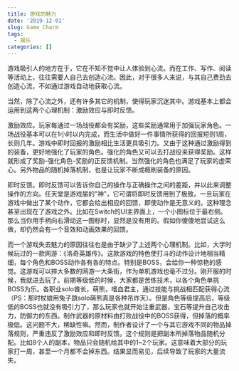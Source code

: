 ```yaml
---
title: 游戏的魅力
date: '2019-12-01'
slug: Game_Charm
tags:
  - 娱乐
categories: []
---
```


游戏吸引人的地方在于，它在不知不觉中让人体验到心流。而在工作、写作、阅读等活动上，往往需要人自己去创造心流。因此，对于很多人来说，与其自己费劲去创造心流，不如通过游戏自动地获取心流。

当然，除了心流之外，还有许多其它的机制，使得玩家沉迷其中。游戏基本上都会运用到这两个心理机制：激励效应与即时反馈。

激励效应。玩家每通过一场战役都会有奖励，这些奖励通常用于加强玩家角色。一场战役基本可以在1小时以内完成，而生活中做好一件事情所获得的回报短则1周，长则几年。游戏中即时回报的激励相比生活更具吸引力。又由于这种通过激励得到的装备，更好地强化了玩家的角色。强化的角色又可以去打战役来获得奖励。这样就形成了奖励-强化角色-奖励的正反馈机制。当然强化的角色也满足了玩家的虚荣心。另外物品的随机掉落机制，也是让玩家不断成瘾刷装备的原因。

即时反馈。即时反馈可以告诉你自己的操作与正确操作之间的差距，并以此来调整操作的方向。任天堂是游戏届的"神"，它可谓将即时反馈用到了极致。一旦玩家在游戏中做出了某个动作，它都会给出相应的回馈，即使动作是无意义的。这种理念甚至出现在了游戏之外。比如在Switch的UI主界面上，一个小图标位于最右侧。那么当你用手柄向右滑动这一图标时，显然是没有用的。假如你傻傻地尝试这么做，却仍然会有一个音效和动画效果的回馈。

而一个游戏失去魅力的原因往往也是由于缺少了上述两个心理机制。比如，大学时候玩过的一款网游：《洛奇英雄传》。这款游戏的特色使打斗的动作设计地相当精细，每个角色和BOSS动作各有各的特点。特别是BOSS，会给你一种惊艳的感觉。这游戏可以摔大多数的网游一大条街，作为单机游戏也毫不过分。刚开服的时候，我就进去玩了。前期等级低的时候，大家都是苦练技术，以各个角色单挑BOSS为乐。各职业solo酋长，萌熊，嗜血君主，通过技能与挑战相匹配获得心流（PS：那时杖娘用兔子跳solo萌熊真是各种吊炸天）。但是角色等级提高后，等级低的BOSS也就没有吸引力了，那么玩家也就开始注重武器，宝石等提升自己攻击力，防御力的东西。制作武器的原材料由打败战役中的BOSS获得，但掉落的概率极低。这问题不大，稀缺性嘛。然而，制作者设计了一个与其它游戏不同的物品掉落规则，严重违反了激励效应和即时反馈。这个规则是把副本所掉落物品随机分配。比如8个人的副本，物品只会随机给其中的1~2个玩家。这意味着大部分的玩家打一周，甚至一个月都不会掉东西。结果显而易见，后续导致了玩家的大量流失。

